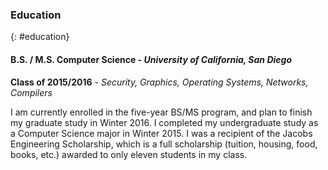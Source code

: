 ### Education
{: #education}

#### B.S. / M.S. Computer Science - *University of California, San Diego*

**Class of 2015/2016** - *Security, Graphics, Operating Systems, Networks, Compilers*

I am currently enrolled in the five-year BS/MS program, and plan to finish my
graduate study in Winter 2016. I completed my undergraduate study as a Computer
Science major in Winter 2015.  I was a recipient of the Jacobs Engineering
Scholarship, which is a full scholarship (tuition, housing, food, books, etc.)
awarded to only eleven students in my class.

